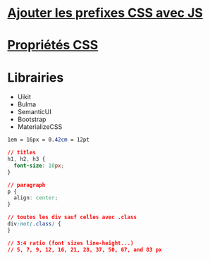 # [Ajouter les prefixes CSS avec JS](https://leaverou.github.io/prefixfree/)
# [Propriétés CSS](https://openclassrooms.com/en/courses/1603881-apprenez-a-creer-votre-site-web-avec-html5-et-css3/1608902-memento-des-proprietes-css)
# Librairies
- Uikit
- Bulma
- SemanticUI
- Bootstrap
- MaterializeCSS

```css
1em = 16px = 0.42cm = 12pt

// titles
h1, h2, h3 {
  font-size: 10px;
}

// paragraph
p {
  align: center;
}

// toutes les div sauf celles avec .class
div:not(.class) {
}

// 3:4 ratio (font sizes line-height...)
// 5, 7, 9, 12, 16, 21, 28, 37, 50, 67, and 83 px

```
